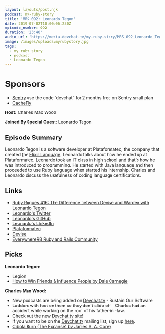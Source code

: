 ```yaml
---
layout: layouts/post.njk
podcast: my-ruby-story
title: 'MRS 092: Leonardo Tegon'
date: 2019-07-02T10:00:06.230Z
episode_number: 092
duration: '23:40'
audio_url: 'https://media.devchat.tv/my-ruby-story/MRS_092_Leonardo_Tegon_.mp3'
image: /images/uploads/myrubystory.jpg
tags:
  - my_ruby_story
  - podcast
  - Leonardo Tegon
---
```

# Sponsors

* [Sentry](https://sentry.io/) use the code “devchat” for 2 months free on Sentry small plan
* [CacheFly ](https://www.cachefly.com/)

**Host:**  Charles Max Wood

**Joined By Special Guest:** Leonardo Tegon

## Episode Summary

Leonardo Tegon is a software developer at Plataformatec, the company that created [t](https://github.com/plataformatec/devise)he [Elixir Language](https://plataformatec.com/why/elixir/). Leonardo talks about how he ended up at Plataformatec. Leonardo took an IT class in high school and that's how he was introduced to programming. He started with Java language and then proceeded to use Ruby language when started his internship. Charles and Leonardo discuss the usefulness of coding language certifications. 

## Links

* [Ruby Rogues 416: The Difference between Devise and Warden with Leonardo Tegon](https://devchat.tv/ruby-rogues/rr-416-the-difference-between-devise-and-warden-with-leonardo-tegon/)
* [Leonardo's Twitter](https://twitter.com/tegonl)
* [Leonardo's GitHub](https://github.com/tegon)
* [Leonardo's LinkedIn](https://br.linkedin.com/in/tegon)
* [Plataformatec](plataformatec.com.br/)
* [Devise](https://github.com/plataformatec/devise)
* [EverywhereRB Ruby and Rails Community](https://keepcurrentacademy.com/everywhererb/)

## Picks

**Leonardo Tegon:**

* [Legion](https://www.imdb.com/title/tt5114356/?ref_=nv_sr_1?ref_=nv_sr_1)
* [How to Win Friends & Influence People by Dale Carnegie](https://www.amazon.com/How-Win-Friends-Influence-People/dp/0671027034)

**Charles Max Wood:**

* New podcasts are being added on [Devchat.tv](https://devchat.tv/) - Sustain Our Software
* Ladders with feet on them so they don't slide off - Charles had an accident while working on the roof of his father-in -law. 
* Check out the new [Devchat.tv](https://devchat.tv/) site!
* If you want to be on the [Devchat.tv](https://devchat.tv/) mailing list, sign up [here](https://devchat.activehosted.com/f/5).
* [Cibola Burn (The Expanse) by James S. A. Corey](https://www.amazon.com/Cibola-Burn-Expanse-James-Corey/dp/0316334685)
